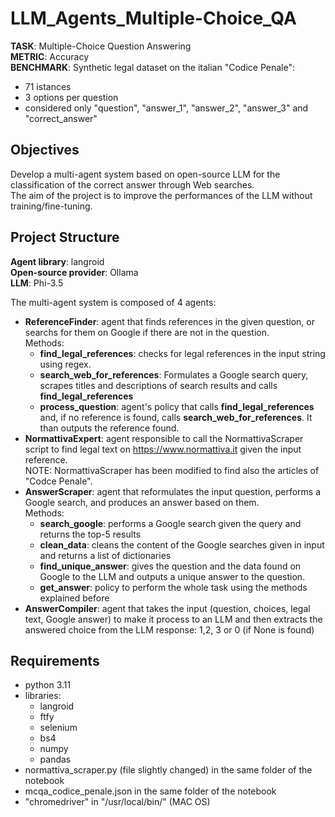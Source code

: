 # LLM_Agents_Multiple-Choice_QA
**TASK**: Multiple-Choice Question Answering <br>
**METRIC**: Accuracy <br>
**BENCHMARK**: Synthetic legal dataset on the italian "Codice Penale":
 * 71 istances
 * 3 options per question
 * considered only "question", "answer_1", "answer_2", "answer_3" and "correct_answer"

## Objectives
Develop a multi-agent system based on open-source LLM for the classification of the correct answer through Web searches. <br>
The aim of the project is to improve the performances of the LLM without training/fine-tuning.

## Project Structure
**Agent library**: langroid <br>
**Open-source provider**: Ollama <br>
**LLM**: Phi-3.5 <br>

The multi-agent system is composed of 4 agents:
 * **ReferenceFinder**: agent that finds references in the given question, or searchs for them on Google if there are not in the question. <br>Methods:
   * **find_legal_references**: checks for legal references in the input string using regex.
   * **search_web_for_references**: Formulates a Google search query, scrapes titles and descriptions of search results and calls **find_legal_references**
   * **process_question**: agent's policy that calls **find_legal_references** and, if no reference is found, calls **search_web_for_references**. It than outputs the reference found.
 * **NormattivaExpert**: agent responsible to call the NormattivaScraper script to find legal text on https://www.normattiva.it given the input reference. <br>NOTE: NormattivaScraper has been modified to find also the articles of "Codce Penale".
 * **AnswerScraper**: agent that reformulates the input question, performs a Google search, and produces an answer based on them.<br>Methods:
   * **search_google**: performs a Google search given the query and returns the top-5 results
   * **clean_data**: cleans the content of the Google searches given in input and returns a list of dictionaries
   * **find_unique_answer**: gives the question and the data found on Google to the LLM and outputs a unique answer to the question.
   * **get_answer**: policy to perform the whole task using the methods explained before
 * **AnswerCompiler**: agent that takes the input (question, choices, legal text, Google answer) to make it process to an LLM and then extracts the answered choice from the LLM response: 1,2, 3 or 0 (if None is found)

## Requirements
 * python 3.11
 * libraries:
    * langroid
    * ftfy
    * selenium
    * bs4
    * numpy
    * pandas
 * normattiva_scraper.py (file slightly changed) in the same folder of the notebook
 * mcqa_codice_penale.json in the same folder of the notebook
 * "chromedriver" in "/usr/local/bin/" (MAC OS)
